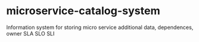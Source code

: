 # microservice-catalog-system
Information system for storing micro service additional data, dependences, owner SLA SLO SLI
